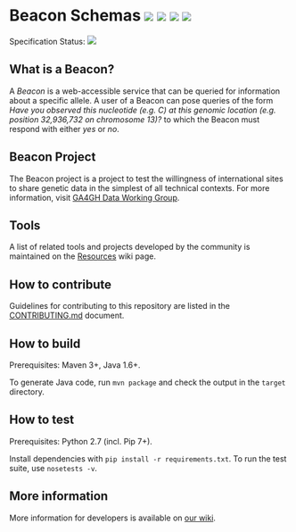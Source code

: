 # Beacon Schemas [![](https://travis-ci.org/ga4gh/beacon-team.svg?branch=develop)](https://travis-ci.org/ga4gh/beacon-team) [![](https://img.shields.io/badge/license-Apache%202-blue.svg)](https://raw.githubusercontent.com/ga4gh/beacon-team/develop/LICENSE) [![](https://beacon-team-slackin.herokuapp.com/badge.svg)](https://beacon-team-slackin.herokuapp.com/) [![](https://raw.githubusercontent.com/ZenHubIO/support/master/zenhub-badge.png)](https://zenhub.com)


Specification Status: <img src="http://online.swagger.io/validator?url=http://online.swagger.io/validator?url=https://raw.githubusercontent.com/ga4gh-beacon/specification/develop/openapi.yaml">

## What is a Beacon?

A _Beacon_ is a web-accessible service that can be queried for information about a specific allele. A user of a Beacon can pose queries of the form _Have you observed this nucleotide (e.g. C) at this genomic location (e.g. position 32,936,732 on chromosome 13)?_ to which the Beacon must respond with either _yes_ or _no_.

## Beacon Project

The Beacon project is a project to test the willingness of international sites to share genetic data in the simplest of all technical contexts. For more information, visit [GA4GH Data Working Group](http://ga4gh.org/#/beacon).

## Tools

A list of related tools and projects developed by the community is maintained on the [Resources](https://github.com/ga4gh/beacon-team/wiki/Resources) wiki page.

## How to contribute

Guidelines for contributing to this repository are listed in the [CONTRIBUTING.md](CONTRIBUTING.md) document.

## How to build

Prerequisites: Maven 3+, Java 1.6+.

To generate Java code, run `mvn package` and check the output in the `target` directory. 

## How to test

Prerequisites: Python 2.7 (incl. Pip 7+).

Install dependencies with `pip install -r requirements.txt`. To run the test suite, use `nosetests -v`.

## More information

More information for developers is available on [our wiki](https://github.com/ga4gh/beacon-team/wiki).
